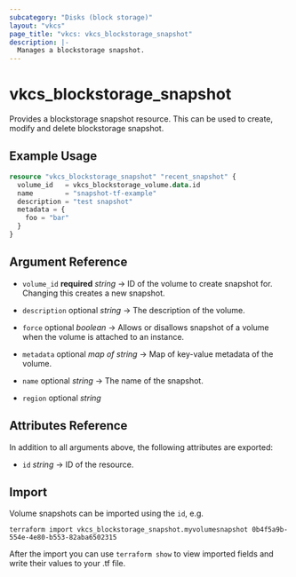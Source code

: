 ```yaml
---
subcategory: "Disks (block storage)"
layout: "vkcs"
page_title: "vkcs: vkcs_blockstorage_snapshot"
description: |-
  Manages a blockstorage snapshot.
---
```


# vkcs_blockstorage_snapshot

Provides a blockstorage snapshot resource. This can be used to create, modify and delete blockstorage snapshot.

## Example Usage

```terraform
resource "vkcs_blockstorage_snapshot" "recent_snapshot" {
  volume_id   = vkcs_blockstorage_volume.data.id
  name        = "snapshot-tf-example"
  description = "test snapshot"
  metadata = {
    foo = "bar"
  }
}
```
## Argument Reference
- `volume_id` **required** *string* &rarr;  ID of the volume to create snapshot for. Changing this creates a new snapshot.

- `description` optional *string* &rarr;  The description of the volume.

- `force` optional *boolean* &rarr;  Allows or disallows snapshot of a volume when the volume is attached to an instance.

- `metadata` optional *map of* *string* &rarr;  Map of key-value metadata of the volume.

- `name` optional *string* &rarr;  The name of the snapshot.

- `region` optional *string*


## Attributes Reference
In addition to all arguments above, the following attributes are exported:
- `id` *string* &rarr;  ID of the resource.



## Import

Volume snapshots can be imported using the `id`, e.g.

```shell
terraform import vkcs_blockstorage_snapshot.myvolumesnapshot 0b4f5a9b-554e-4e80-b553-82aba6502315
```

After the import you can use ```terraform show``` to view imported fields and write their values to your .tf file.
